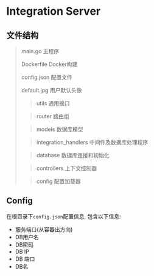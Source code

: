 # Integration Server

## 文件结构
> main.go 主程序
> 
> Dockerfile Docker构建
> 
> config.json 配置文件
> 
> default.jpg 用户默认头像
> 
> > utils 通用接口
> 
> > router 路由组
> 
> > models 数据库模型
> 
> > integration_handlers 中间件及数据库处理程序
> 
> > database 数据库连接和初始化
> 
> > controllers 上下文控制器
> 
> > config 配置加载器


## Config

在根目录下`config.json`配置信息, 包含以下信息:

- 服务端口(从容器出方向)
- DB用户名
- DB密码
- DB IP
- DB 端口
- DB名

